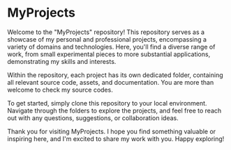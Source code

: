 # MyProjects
Welcome to the "MyProjects" repository! This repository serves as a showcase of my personal and professional projects, encompassing a variety of domains and technologies. Here, you'll find a diverse range of work, from small experimental pieces to more substantial applications, demonstrating my skills and interests.

Within the repository, each project has its own dedicated folder, containing all relevant source code, assets, and documentation. You are more than welcome to check my source codes. 

To get started, simply clone this repository to your local environment. Navigate through the folders to explore the projects, and feel free to reach out with any questions, suggestions, or collaboration ideas.

Thank you for visiting MyProjects. I hope you find something valuable or inspiring here, and I'm excited to share my work with you. Happy exploring!
